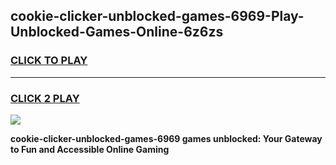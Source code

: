 
## cookie-clicker-unblocked-games-6969-Play-Unblocked-Games-Online-6z6zs
<h3>
<a href="https://premium76.site?title=cookie-clicker-unblocked-games-6969&ref=24A">CLICK TO PLAY</a></h3>
<hr>

<h3>
<a href="https://premium76.site?title=cookie-clicker-unblocked-games-6969&ref=24A">CLICK 2 PLAY</a>
  
</h3>

<a href="https://premium76.site?title=cookie-clicker-unblocked-games-6969&ref=24A"><img src="https://clearcache.store/games.png"></a>


**cookie-clicker-unblocked-games-6969 games unblocked: Your Gateway to Fun and Accessible Online Gaming**
